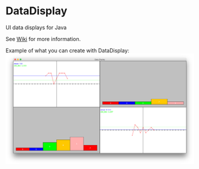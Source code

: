# DataDisplay
UI data displays for Java

See [Wiki](https://github.com/Dando18/DataDisplay/wiki) for more information.

Example of what you can create with DataDisplay:
![](https://github.com/Dando18/DataDisplay/blob/master/images/Multi_Panel_Example.png)